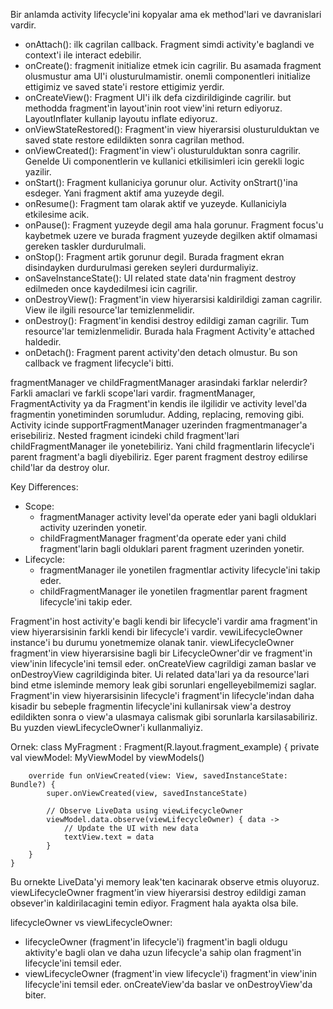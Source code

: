 Bir anlamda activity lifecycle'ini kopyalar ama ek method'lari ve davranislari vardir.

- onAttach(): ilk cagrilan callback. Fragment simdi activity'e baglandi ve context'i ile interact edebilir.
- onCreate(): fragmenit initialize etmek icin cagrilir. Bu asamada fragment olusmustur ama UI'i olusturulmamistir. onemli componentleri initialize ettigimiz ve saved state'i  restore ettigimiz yerdir.
- onCreateView(): Fragment UI'i ilk defa cizdirildiginde cagrilir. but methodda fragment'in layout'inin root view'ini return ediyoruz. LayoutInflater kullanip layoutu inflate ediyoruz.
- onViewStateRestored(): Fragment'in view hiyerarsisi olusturulduktan ve saved state restore edildikten sonra cagrilan method.
- onViewCreated(): Fragment'in view'i olusturulduktan sonra cagrilir. Genelde Ui componentlerin ve kullanici etkilisimleri icin gerekli logic yazilir.
- onStart(): Fragment kullaniciya gorunur olur. Activity onStrart()'ina esdeger. Yani fragment aktif ama yuzeyde degil.
- onResume(): Fragment tam olarak aktif ve yuzeyde. Kullaniciyla etkilesime acik.
- onPause(): Fragment yuzeyde degil ama hala gorunur. Fragment focus'u kaybetmek uzere ve burada fragment yuzeyde degilken aktif olmamasi gereken taskler durdurulmali.
- onStop(): Fragment artik gorunur degil. Burada fragment ekran disindayken durdurulmasi gereken seyleri durdurmaliyiz.
- onSaveInstanceState(): UI related state data'nin fragment destroy edilmeden once kaydedilmesi icin cagrilir.
- onDestroyView(): Fragment'in view hiyerarsisi kaldirildigi zaman cagrilir. View ile ilgili resource'lar temizlenmelidir.
- onDestroy(): Fragment'in kendisi destroy edildigi zaman cagrilir. Tum resource'lar temizlenmelidir. Burada hala Fragment Activity'e attached haldedir.
- onDetach(): Fragment parent activity'den detach olmustur. Bu son callback ve fragment lifecycle'i bitti.

fragmentManager ve childFragmentManager arasindaki farklar nelerdir?
Farkli amaclari ve farkli scope'lari vardir.
fragmentManager, FragmentActivity ya da Fragment'in kendis ile ilgilidir ve activity level'da fragmentin yonetiminden sorumludur. Adding, replacing, removing gibi.
Activity icinde supportFragmentManager uzerinden fragmentmanager'a erisebiliriz.
Nested fragment icindeki child fragment'lari childFragmentManager ile yonetebiliriz. Yani child fragmentlarin lifecycle'i parent fragment'a bagli diyebiliriz. Eger parent fragment destroy edilirse child'lar da destroy olur.

Key Differences:
- Scope: 
	- fragmentManager activity level'da operate eder yani bagli olduklari activity uzerinden yonetir.
	- childFragmentManager fragment'da operate eder yani child fragment'larin bagli olduklari parent fragment uzerinden yonetir.
- Lifecycle: 
	- fragmentManager ile yonetilen fragmentlar activity lifecycle'ini takip eder.
	- childFragmentManager ile yonetilen fragmentlar parent fragment lifecycle'ini takip eder.

Fragment'in host activity'e bagli kendi bir lifecycle'i vardir ama fragment'in view hiyerarsisinin farkli kendi bir lifecycle'i vardir.
vewiLifecycleOwner instance'i bu durumu yonetmemize olanak tanir.
viewLifecycleOwner fragment'in view hiyerarsisine bagli bir LifecycleOwner'dir ve fragment'in view'inin lifecycle'ini temsil eder.
onCreateView cagrildigi zaman baslar ve onDestroyView cagrildiginda biter.
Ui related data'lari ya da resource'lari bind etme isleminde memory leak gibi sorunlari engelleyebilmemizi saglar.
Fragment'in view hiyerarsisinin lifecycle'i fragment'in lifecycle'indan daha kisadir bu sebeple fragmentin lifecycle'ini kullanirsak view'a destroy edildikten sonra o view'a ulasmaya calismak gibi sorunlarla karsilasabiliriz. Bu yuzden viewLifecycleOwner'i kullanmaliyiz.

Ornek:
	class MyFragment : Fragment(R.layout.fragment_example) {
		private val viewModel: MyViewModel by viewModels()

		override fun onViewCreated(view: View, savedInstanceState: Bundle?) {
			super.onViewCreated(view, savedInstanceState)

			// Observe LiveData using viewLifecycleOwner
			viewModel.data.observe(viewLifecycleOwner) { data ->
				// Update the UI with new data
				textView.text = data
			}
		}
	}

Bu ornekte LiveData'yi memory leak'ten kacinarak observe etmis oluyoruz. viewLifecycleOwner fragment'in view hiyerarsisi destroy edildigi zaman obsever'in kaldirilacagini temin ediyor. Fragment hala ayakta olsa bile.

lifecycleOwner vs viewLifecycleOwner:
- lifecycleOwner (fragment'in lifecycle'i) fragment'in bagli oldugu aktivity'e bagli olan ve daha uzun lifecycle'a sahip olan fragment'in lifecycle'ini temsil eder. 
- viewLifecycleOwner (fragment'in view lifecycle'i) fragment'in view'inin lifecycle'ini temsil eder. onCreateView'da baslar ve onDestroyView'da biter.


